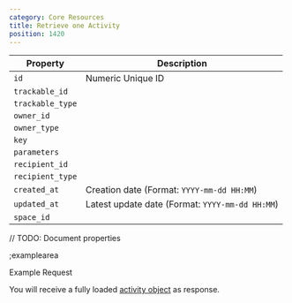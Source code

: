 ```yaml
---
category: Core Resources
title: Retrieve one Activity
position: 1420
---
```


| Property | Description |
|---|---|
| `id` | Numeric Unique ID |
| `trackable_id` | |
| `trackable_type` |  |
| `owner_id` |  |
| `owner_type` |  |
| `key` |  |
| `parameters` |  |
| `recipient_id` |  |
| `recipient_type` |  |
| `created_at` | Creation date (Format: `YYYY-mm-dd HH:MM`) |
| `updated_at` | Latest update date (Format: `YYYY-mm-dd HH:MM`) |
| `space_id` |  |

// TODO: Document properties

;examplearea

Example Request

<RequestExample url="https://mapi.storyblok.com/v1/spaces/606/activities/5405" httpMethod="GETOAUTH"></RequestExample>

You will receive a fully loaded [activity object](#core-resources/activities/the-activity-object) as response.